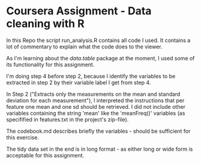 # Coursera Assignment - Data cleaning with R

In this Repo the script run_analysis.R contains all code I used. It contains a lot of commentary to explain what the code does to the viewer.

As I'm learning about the *data.table* package at the moment, I used some of its functionality for this assignment.

I'm doing step 4 before step 2, because I identify the variables to be extracted in step 2 by their variable label I get from step 4.

In Step 2 ("Extracts only the measurements on the mean and standard deviation for each measurement"), I interpreted the instructions that per feature one mean and one sd should be retrieved. I did not include other variables containing the string 'mean'
like the 'meanFreq()' variables (as specifified in features.txt in the project's zip-file).

The codebook.md describes briefly the variables - should be sufficient for this exercise.

The tidy data set in the end is in long format - as either long or wide form is acceptable for this assignment.
